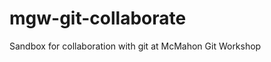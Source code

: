 mgw-git-collaborate
===================

Sandbox for collaboration with git at McMahon Git Workshop

